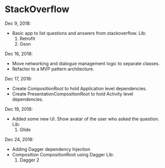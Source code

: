 # StackOverflow

Dec 9, 2018: 
- Basic app to list questions and answers from stackoverflow.
 Lib: 
    1. Retrofit
    2. Gson

Dec 16, 2018: 
- Move networking and dialogue management logic to separate classes.
- Refactor to a MVP pattern architecture.

Dec 17, 2018:
- Create CompositionRoot to hold Application level dependencies.
- Create PresentationCompositionRoot to hold Activity level dependencies.

Dec 19, 2018:
- Added some new UI. Show avatar of the user who asked the question.
 Lib:
  1. Glide
  
Dec 24, 2018:
- Adding Dagger dependency Injection
- Composition CompositionRoot using Dagger
Lib:
  1. Dagger 2  
